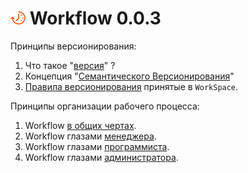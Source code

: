 [M]: #main  "принципы организации рабочего процесса"
[P]:  ../icons/progress.png
[S]:  ../icons/success.png
[F]:  ../icons/failed.png
[B]:  ../icons/bug.png
[D]:  ../icons/danger.png
[E]:  ../icons/empty.png
[N]:  ../icons/na.png

<a name="main"></a>
[![P]][M] Workflow 0.0.3
========================

Принципы версионирования:
  1. Что такое "[версия][VR]" ?  
  2. Концепция "[Семантического Версионирования][SV]"  
  3. [Правила версионирования][WV] принятые в `WorkSpace`.  

[VR]: version/010-version-format.md     "общие сведения"  
[SV]: version/020-version-semantic.md   "семантическое версионирование"  
[WV]: version/030-version-workspace.md  "правила версионирования принятые в workspace"  

Принципы организации рабочего процесса:  
  1. Workflow [в общих чертах][Common].  
  1. Workflow глазами [менеджера][Manager].  
  2. Workflow глазами [программиста][Coder].  
  3. Workflow глазами [администратора][Admin].  

[Common]:  common/main.md   "раздел для всех"
[Manager]: manager/main.md  "раздел для менеджеров"
[Coder]:   coder/main.md    "раздел для программистов"
[Admin]:   admin/main.md    "раздел для администраторов"